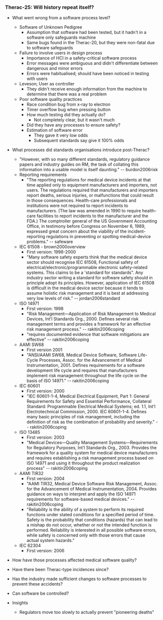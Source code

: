 ### Therac-25: Will history repeat itself?

* What went wrong from a software process level?
  * Software of Unknown Pedigree
    * Assumption that software had been tested, but it hadn't in a software only safeguards machine
    * Same bugs found in the Therac-20, but they were non-fatal due to software safeguards
  * Failure to involve users in design process
    * Importance of HCI in a safety-critical software process
    * Error messages were ambiguous and didn't differentiate between dangerous and minor errors
    * Errors were habitualised; should have been noticed in testing with users
  * Leveson; User as controller
    * They didn't receive enough information from the machine to determine that there was a real problem
  * Poor software quality practices
    * Race condition bug from x-ray to electron
    * Timer overflow bug when pressing button
    * How much testing did they actually do?
      * Not completely clear, but it wasn't much
    * Did they have any processes to ensure safety?
    * Estimation of software error
      * They gave it very low odds
      * Subsequent standards say give it 100% odds
      
* What processes did standards organisations introduce post-Therac?
  * "However, with so many different standards, regulatory guidance papers and industry guides on RM, the task of collating this information into a usable model is itself daunting." -- burdon2006risk
  * Reporting requirements
    * "The reporting regulations for medical device incidents at that time applied only to equipment manufacturers and importers, not users. The regulations required that manufacturers and importers report deaths, serious injuries, or malfunctions that could result in those consequences. Health-care professionals and institutions were not required to report incidents to manufacturers. (The law was amended in 1990 to require health-care facilities to report incidents to the manufacturer and the FDA.) The comptroller general of the US Government Accounting Office, in testimony before Congress on November 6, 1989, expressed great concern about the viability of the incident-reporting regulations in preventing or spotting medical-device problems." -- safeware
  * IEC 61508 - brown2000overview
    * First version: 1998-2000
    * "Many software safety experts think that the medical device sector should recognise IEC 61508, Functional safety of electrical/electronic/programmable electronic safety-related systems. This claims to be a 'standard for standards". Any industry sector writing a standard for software safety should in principle adopt its principles. However, application of IEC 61508 is difficult in the medical device sector because it tends to assume holistic risk management and it is best at addressing very low levels of risk." -- jordan2006standard
  * ISO 14971
    * First version: 1998
    * "Risk Management—Application of Risk Management to Medical Devices, Int’l Standards Org., 2000. Defines several risk management terms and provides a framework for an effective risk management process." -- rakitin2006coping
    * "requires documented evidence that software mitigations are effective" -- rakitin2006coping
  * AAMI SW68
    * First version 2001
    * "ANSI/AAMI SW68, Medical Device Software, Software Life-Cycle Processes, Assoc. for the Advancement of Medical Instrumentation, 2001. Defines requirements for a software development life cycle and requires that manufacturers implement risk management throughout the life cycle on the basis of ISO 14971." -- rakitin2006coping
  * IEC 60601
    * First version: 2000
    * "IEC 60601-1-4, Medical Electrical Equipment, Part 1: General Requirements for Safety and Essential Performance, Collateral Standard: Programmable Electrical Medical Systems; ed. 1.1, Int’l Electrotechnical Commission, 2000. IEC 60601-1-4. Defines many basic principles of risk management, including the definition of risk as the combination of probability and severity." -- rakitin2006coping
  * ISO 13485 
    * First version: 2003
    * "Medical Devices—Quality Management Systems—Requirements for Regulatory Purposes, Int’l Standards Org., 2003. Provides the framework for a quality system for medical device manufacturers and requires establishing a risk management process based on ISO 14971 and using it throughout the product realization process" -- rakitin2006coping
  * AAMI TIR32
    * First version: 2004
    * "AAMI TIR32, Medical Device Software Risk Management, Assoc. for the Advancement of Medical Instrumentation, 2004. Provides guidance on ways to interpret and apply the ISO 14971 requirements for software-based medical devices." -- rakitin2006coping
    * "Reliability is the ability of a system to perform its required functions under stated conditions for a specified period of time. Safety is the probability that conditions (hazards) that can lead to a mishap do not occur, whether or not the intended function is performed. Reliability is interested in all possible software errors, while safety is concerned only with those errors that cause actual system hazards."
  * IEC 62304
    * First version: 2006
  
* How have those processes affected medical software quality?
* Have there been Therac-type incidences since?
* Has the industry made sufficient changes to software processes to prevent these accidents?
* Can software be controlled?

* Insights
  * Regulators move too slowly to actually prevent "pioneering deaths"